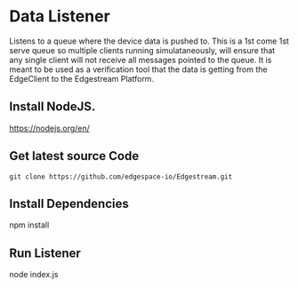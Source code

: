 # Data Listener
Listens to a queue where the device data is pushed to.  This is a 1st come 1st serve queue so multiple clients running simulataneously, will ensure that any single client will not receive all messages pointed to the queue. It is meant to be used as a verification tool that the data is getting from the EdgeClient to the Edgestream Platform.


## Install NodeJS.

https://nodejs.org/en/

## Get latest source Code
```
git clone https://github.com/edgespace-io/Edgestream.git
```

## Install Dependencies
npm install

## Run Listener
node index.js